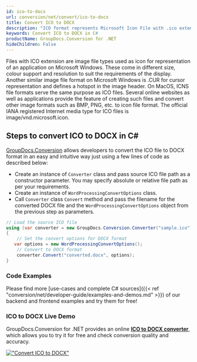 ```yaml
---
id: ico-to-docx
url: conversion/net/convert/ico-to-docx
title: Convert ICO to DOCX
description: "ICO format represents Microsoft Icon File with .ico extension. Learn how to convert ICO to DOCX file programmatically in C# language using GroupDocs.Conversion for .NET library."
keywords: Convert ICO to DOCX in C#
productName: GroupDocs.Conversion for .NET
hideChildren: False
---
```


Files with ICO extension are image file types used as icon for representation of an application on Microsoft Windows. These come in different size, colour support and resolution to suit the requirements of the display. Another similar image file format on Microsoft Windows is .CUR for cursor representation and defines a hotspot in the image header. On MacOS, ICNS file formats serve the same purpose as ICO files. Several online websites as well as applications provide the feature of creating such files and convert other image formats such as BMP, PNG, etc. to icon file format. The official IANA registered Internet media type for ICO files is image/vnd.microsoft.icon.

## Steps to convert ICO to DOCX in C#

[GroupDocs.Conversion](https://products.groupdocs.com/conversion/net) allows developers to convert the ICO file to DOCX format in an easy and intuitive way just using a few lines of code as described below:

* Create an instance of `Converter` class and pass source ICO file path as a constructor parameter. You may specify absolute or relative file path as per your requirements. 
* Create an instance of `WordProcessingConvertOptions` class.
* Call `Converter` class `Convert` method and pass the filename for the converted DOCX file and the `WordProcessingConvertOptions` object from the previous step as parameters.

```csharp
// Load the source ICO file
using (var converter = new GroupDocs.Conversion.Converter("sample.ico"))
{
    // Set the convert options for DOCX format
   var options = new WordProcessingConvertOptions();
    // Convert to DOCX format
    converter.Convert("converted.docx", options);
}
```

### Code Examples

Please find more [use-cases and complete C# sources]({{< ref "conversion/net/developer-guide/examples-and-demos.md" >}}) of our backend and frontend examples and try them for free!

### ICO to DOCX Live Demo

GroupDocs.Conversion for .NET provides an online [**ICO to DOCX converter**](https://products.groupdocs.app/conversion/ico-to-docx), which allows you to try it for free and check conversion quality and accuracy.

[!["Convert ICO to DOCX"](conversion/net/images/convert-to-docx/convert-ico-to-docx.png)](https://products.groupdocs.app/conversion/ico-to-docx)